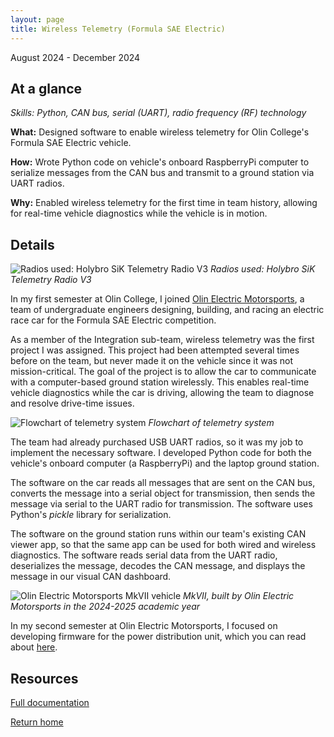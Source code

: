 ```yaml
---
layout: page
title: Wireless Telemetry (Formula SAE Electric)
---
```


August 2024 - December 2024

## At a glance

_Skills: Python, CAN bus, serial (UART), radio frequency (RF) technology_

**What:** Designed software to enable wireless telemetry for Olin College's Formula SAE Electric vehicle.

**How:** Wrote Python code on vehicle's onboard RaspberryPi computer to serialize messages from the CAN bus and transmit to a ground station via UART radios.

**Why:** Enabled wireless telemetry for the first time in team history, allowing for real-time vehicle diagnostics while the vehicle is in motion.

## Details

![Radios used: Holybro SiK Telemetry Radio V3]({{site.url}}/assets/images/rft-1.jpg)
_Radios used: Holybro SiK Telemetry Radio V3_

<p> In my first semester at Olin College, I joined <a href="https://www.instagram.com/olinelectricmotorsports/" target="_blank">Olin Electric Motorsports</a>, a team of undergraduate engineers designing, building, and racing an electric race car for the Formula SAE Electric competition.</p>

As a member of the Integration sub-team, wireless telemetry was the first project I was assigned. This project had been attempted several times before on the team, but never made it on the vehicle since it was not mission-critical. The goal of the project is to allow the car to communicate with a computer-based ground station wirelessly. This enables real-time vehicle diagnostics while the car is driving, allowing the team to diagnose and resolve drive-time issues.

![Flowchart of telemetry system]({{site.url}}/assets/images/rft-2.jpg)
_Flowchart of telemetry system_

The team had already purchased USB UART radios, so it was my job to implement the necessary software. I developed Python code for both the vehicle's onboard computer (a RaspberryPi) and the laptop ground station.

The software on the car reads all messages that are sent on the CAN bus, converts the message into a serial object for transmission, then sends the message via serial to the UART radio for transmission. The software uses Python's _pickle_ library for serialization.

The software on the ground station runs within our team's existing CAN viewer app, so that the same app can be used for both wired and wireless diagnostics. The software reads serial data from the UART radio, deserializes the message, decodes the CAN message, and displays the message in our visual CAN dashboard.

![Olin Electric Motorsports MkVII vehicle]({{site.url}}/assets/images/rft-3.png)
_MkVII, built by Olin Electric Motorsports in the 2024-2025 academic year_

In my second semester at Olin Electric Motorsports, I focused on developing firmware for the power distribution unit, which you can read about [here]({{site.url}}/projects/pdu_firmware).

## Resources

<p><a href="https://coda.io/d/_dLTyp9cQyXS/RF-Telemetry-System_suVogLCA" target="_blank">Full documentation</a></p>

[Return home]({{site.url}})
